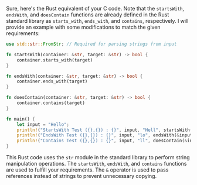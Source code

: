 Sure, here's the Rust equivalent of your C code. Note that the `startsWith`, `endsWith`, and `doesContain` functions are already defined in the Rust standard library as `starts_with`, `ends_with`, and `contains`, respectively. I will provide an example with some modifications to match the given requirements:
```rust
use std::str::FromStr; // Required for parsing strings from input

fn startsWith(container: &str, target: &str) -> bool {
    container.starts_with(target)
}

fn endsWith(container: &str, target: &str) -> bool {
    container.ends_with(target)
}

fn doesContain(container: &str, target: &str) -> bool {
    container.contains(target)
}

fn main() {
    let input = "Hello";
    println!("StartsWith Test ({},{}) : {}", input, "Hell", startsWith(&input,"Hell")); // Use & to pass references instead of strings
    println!("EndsWith Test ({},{}) : {}", input, "lo", endsWith(&input, "lo"));
    println!("Contains Test ({},{}) : {}", input, "ll", doesContain(&input, "ll"));
}
```
This Rust code uses the `str` module in the standard library to perform string manipulation operations. The `startsWith`, `endsWith`, and `contains` functions are used to fulfill your requirements. The `&` operator is used to pass references instead of strings to prevent unnecessary copying.
